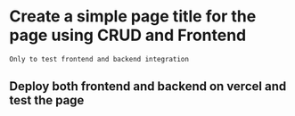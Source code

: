 # Create a simple page title for the page using CRUD and Frontend
`Only to test frontend and backend integration`

## Deploy both frontend and backend on vercel and test the page
